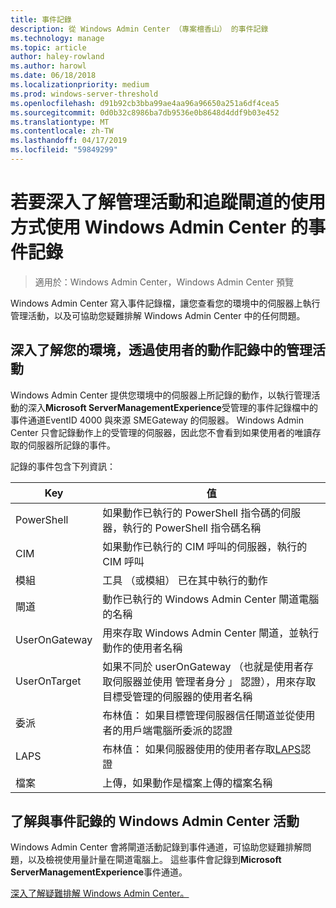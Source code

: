 ```yaml
---
title: 事件記錄
description: 從 Windows Admin Center （專案檀香山） 的事件記錄
ms.technology: manage
ms.topic: article
author: haley-rowland
ms.author: harowl
ms.date: 06/18/2018
ms.localizationpriority: medium
ms.prod: windows-server-threshold
ms.openlocfilehash: d91b92cb3bba99ae4aa96a96650a251a6df4cea5
ms.sourcegitcommit: 0d0b32c8986ba7db9536e0b8648d4ddf9b03e452
ms.translationtype: MT
ms.contentlocale: zh-TW
ms.lasthandoff: 04/17/2019
ms.locfileid: "59849299"
---
```

# <a name="use-event-logging-in-windows-admin-center-to-gain-insight-into-management-activities-and-track-gateway-usage"></a>若要深入了解管理活動和追蹤閘道的使用方式使用 Windows Admin Center 的事件記錄

>適用於：Windows Admin Center，Windows Admin Center 預覽

Windows Admin Center 寫入事件記錄檔，讓您查看您的環境中的伺服器上執行管理活動，以及可協助您疑難排解 Windows Admin Center 中的任何問題。

## <a name="gain-insight-into-management-activities-in-your-environment-through-user-action-logging"></a>深入了解您的環境，透過使用者的動作記錄中的管理活動

Windows Admin Center 提供您環境中的伺服器上所記錄的動作，以執行管理活動的深入**Microsoft ServerManagementExperience**受管理的事件記錄檔中的事件通道EventID 4000 與來源 SMEGateway 的伺服器。 Windows Admin Center 只會記錄動作上的受管理的伺服器，因此您不會看到如果使用者的唯讀存取的伺服器所記錄的事件。

記錄的事件包含下列資訊：

| Key           | 值                                                                                              |
|---------------|----------------------------------------------------------------------------------------------------|
| PowerShell    | 如果動作已執行的 PowerShell 指令碼的伺服器，執行的 PowerShell 指令碼名稱 |
| CIM           | 如果動作已執行的 CIM 呼叫的伺服器，執行的 CIM 呼叫                        |
| 模組        | 工具 （或模組） 已在其中執行的動作                                                     |
| 閘道       | 動作已執行的 Windows Admin Center 閘道電腦的名稱                     |
| UserOnGateway | 用來存取 Windows Admin Center 閘道，並執行動作的使用者名稱                    |
| UserOnTarget  | 如果不同於 userOnGateway （也就是使用者存取伺服器並使用 管理者身分 」 認證），用來存取目標受管理的伺服器的使用者名稱 |
| 委派    | 布林值： 如果目標管理伺服器信任閘道並從使用者的用戶端電腦所委派的認證             |
| LAPS          | 布林值： 如果伺服器使用的使用者存取[LAPS](https://technet.microsoft.com/mt227395.aspx)認證                          |
| 檔案          | 上傳，如果動作是檔案上傳的檔案名稱                                |

## <a name="learn-about-windows-admin-center-activity-with-event-logging"></a>了解與事件記錄的 Windows Admin Center 活動

Windows Admin Center 會將閘道活動記錄到事件通道，可協助您疑難排解問題，以及檢視使用量計量在閘道電腦上。 這些事件會記錄到**Microsoft ServerManagementExperience**事件通道。

[深入了解疑難排解 Windows Admin Center。](troubleshooting.md)
